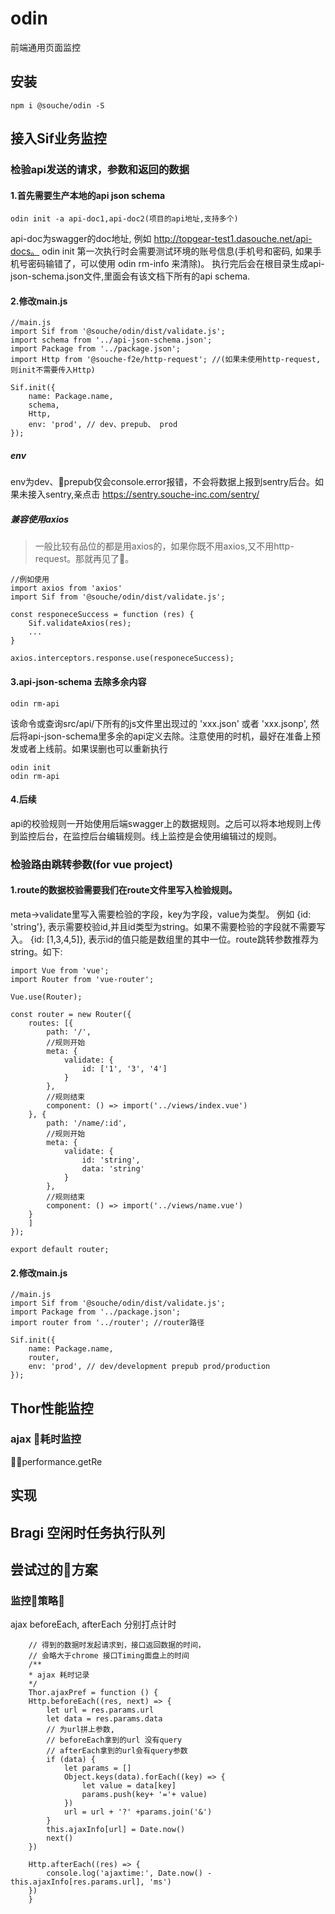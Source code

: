 # odin
前端通用页面监控

## 安装
```
npm i @souche/odin -S
```

## 接入Sif业务监控
### 检验api发送的请求，参数和返回的数据
#### 1.首先需要生产本地的api json schema
```
odin init -a api-doc1,api-doc2(项目的api地址,支持多个)
```
api-doc为swagger的doc地址, 例如 http://topgear-test1.dasouche.net/api-docs。
odin init 第一次执行时会需要测试环境的账号信息(手机号和密码, 如果手机号密码输错了，可以使用 odin rm-info 来清除)。
执行完后会在根目录生成api-json-schema.json文件,里面会有该文档下所有的api schema.

#### 2.修改main.js

```
//main.js
import Sif from '@souche/odin/dist/validate.js';
import schema from '../api-json-schema.json';
import Package from '../package.json';
import Http from '@souche-f2e/http-request'; //(如果未使用http-request,则init不需要传入Http)

Sif.init({
	name: Package.name,
	schema,
	Http,
	env: 'prod', // dev、prepub、 prod
});
```

##### env
env为dev、prepub仅会console.error报错，不会将数据上报到sentry后台。如果未接入sentry,亲点击 https://sentry.souche-inc.com/sentry/

##### 兼容使用axios
> 一般比较有品位的都是用axios的，如果你既不用axios,又不用http-request。那就再见了👋。

```
//例如使用
import axios from 'axios'
import Sif from '@souche/odin/dist/validate.js';

const responeceSuccess = function (res) {
	Sif.validateAxios(res);
	...
}

axios.interceptors.response.use(responeceSuccess);
```

#### 3.api-json-schema 去除多余内容
```
odin rm-api
```
该命令或查询src/api/下所有的js文件里出现过的 'xxx.json' 或者 'xxx.jsonp', 然后将api-json-schema里多余的api定义去除。注意使用的时机，最好在准备上预发或者上线前。如果误删也可以重新执行
```
odin init
odin rm-api
```


#### 4.后续
api的校验规则一开始使用后端swagger上的数据规则。之后可以将本地规则上传到监控后台，在监控后台编辑规则。线上监控是会使用编辑过的规则。


### 检验路由跳转参数(for vue project)
#### 1.route的数据校验需要我们在route文件里写入检验规则。
meta->validate里写入需要检验的字段，key为字段，value为类型。
例如 {id: 'string'}, 表示需要校验id,并且id类型为string。如果不需要检验的字段就不需要写入。
{id: [1,3,4,5]}, 表示id的值只能是数组里的其中一位。route跳转参数推荐为string。如下:

```
import Vue from 'vue';
import Router from 'vue-router';

Vue.use(Router);

const router = new Router({
    routes: [{
        path: '/',
		//规则开始
        meta: {
            validate: {
                id: ['1', '3', '4']
            }
        },
		//规则结束
        component: () => import('../views/index.vue')
    }, {
        path: '/name/:id',
		//规则开始
        meta: {
            validate: {
                id: 'string',
                data: 'string'
            }
        },
		//规则结束
        component: () => import('../views/name.vue')
    }
    ]
});

export default router;
```

#### 2.修改main.js
```
//main.js
import Sif from '@souche/odin/dist/validate.js';
import Package from '../package.json';
import router from '../router'; //router路径

Sif.init({
	name: Package.name,
	router,
	env: 'prod', // dev/development prepub prod/production
});

```

## Thor性能监控


### ajax 耗时监控
performance.getRe



## 实现

## Bragi 空闲时任务执行队列




## 尝试过的方案

### 监控策略
ajax beforeEach, afterEach 分别打点计时

```
	// 得到的数据时发起请求到，接口返回数据的时间，
	// 会略大于chrome 接口Timing面盘上的时间
	/**
	* ajax 耗时记录
	*/
	Thor.ajaxPref = function () {
	Http.beforeEach((res, next) => {
		let url = res.params.url
		let data = res.params.data
		// 为url拼上参数,
		// beforeEach拿到的url 没有query
		// afterEach拿到的url会有query参数
		if (data) {
			let params = []
			Object.keys(data).forEach((key) => {
				let value = data[key]
				params.push(key+ '='+ value)
			})
			url = url + '?' +params.join('&')
		}
		this.ajaxInfo[url] = Date.now()
		next()
	})

	Http.afterEach((res) => {
		console.log('ajaxtime:', Date.now() - this.ajaxInfo[res.params.url], 'ms')
	})
	}
```

